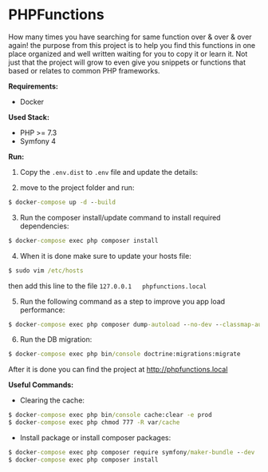 # PHPFunctions

How many times you have searching for same function over & over & over again!
the purpose from this project is to help you
find this functions in one place organized and well
written waiting for you to copy it or learn it.
Not just that the project will grow to even
give you snippets or functions that based
or relates to common PHP frameworks.

**Requirements:**

* Docker

**Used Stack:**

* PHP >= 7.3
* Symfony 4

**Run:**

1. Copy the `.env.dist` to `.env` file and update the details:

2. move to the project folder and run:
```cmd
$ docker-compose up -d --build
```

3. Run the composer install/update command to install required dependencies:
```cmd
$ docker-compose exec php composer install
```

4. When it is done make sure to update your hosts file:
```cmd
$ sudo vim /etc/hosts
```
then add this line to the file `127.0.0.1   phpfunctions.local`

5. Run the following command as a step to improve you app load performance:
```cmd
$ docker-compose exec php composer dump-autoload --no-dev --classmap-authoritative
```

6. Run the DB migration:
```cmd
$ docker-compose exec php bin/console doctrine:migrations:migrate
```
After it is done you can find the project at http://phpfunctions.local

**Useful Commands:**

* Clearing the cache:
```cmd
$ docker-compose exec php bin/console cache:clear -e prod
$ docker-compose exec php chmod 777 -R var/cache
```

* Install package or install composer packages:
```cmd
$ docker-compose exec php composer require symfony/maker-bundle --dev
$ docker-compose exec php composer install
```
